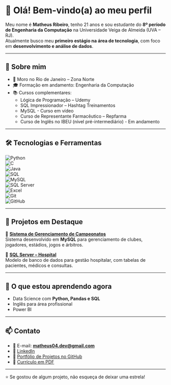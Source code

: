 # 👋 Olá! Bem-vindo(a) ao meu perfil

Meu nome é **Matheus Ribeiro**, tenho 21 anos e sou estudante do **8º período de Engenharia da Computação** na Universidade Veiga de Almeida (UVA – RJ).  
Atualmente busco meu **primeiro estágio na área de tecnologia**, com foco em **desenvolvimento e análise de dados**.

---

## 🚀 Sobre mim

- 📌 Moro no Rio de Janeiro – Zona Norte  
- 🎓 Formação em andamento: Engenharia da Computação  
- 📚 Cursos complementares:
  - Lógica de Programação – Udemy   
  - SQL Impressionador – Hashtag Treinamentos
  - MySQL - Curso em vídeo
  - Curso de Representante Farmacêutico – Repfarma
  - Curso de Inglês no IBEU (nível pré-intermediário) - Em andamento

---

## 🛠️ Tecnologias e Ferramentas

![Python](https://img.shields.io/badge/Python-3776AB?style=for-the-badge&logo=python&logoColor=white)  
![C](https://img.shields.io/badge/C-00599C?style=for-the-badge&logo=c&logoColor=white)  
![Java](https://img.shields.io/badge/Java-ED8B00?style=for-the-badge&logo=openjdk&logoColor=white)  
![SQL](https://img.shields.io/badge/SQL-4479A1?style=for-the-badge&logo=databricks&logoColor=white)  
![MySQL](https://img.shields.io/badge/MySQL-005C84?style=for-the-badge&logo=mysql&logoColor=white)  
![SQL Server](https://img.shields.io/badge/SQL%20Server-CC2927?style=for-the-badge&logo=microsoftsqlserver&logoColor=white)  
![Excel](https://img.shields.io/badge/Excel-217346?style=for-the-badge&logo=microsoft-excel&logoColor=white)  
![Git](https://img.shields.io/badge/Git-F05032?style=for-the-badge&logo=git&logoColor=white)  
![GitHub](https://img.shields.io/badge/GitHub-181717?style=for-the-badge&logo=github&logoColor=white)  

---

## 📁 Projetos em Destaque

🔹 **[Sistema de Gerenciamento de Campeonatos](https://github.com/Matheus-1895/Projeto-Campeonatos)**  
Sistema desenvolvido em **MySQL** para gerenciamento de clubes, jogadores, estádios, jogos e árbitros.  

🔹 **[SQL Server – Hospital](https://github.com/Matheus-1895/SQLServer-Hospital)**  
Modelo de banco de dados para gestão hospitalar, com tabelas de pacientes, médicos e consultas. 

---

## 🌱 O que estou aprendendo agora

- Data Science com **Python, Pandas e SQL**  
- Inglês para área profissional
- Power BI

---

## 📫 Contato 

- 📧 E-mail: **matheus04.dev@gmail.com**
- 💼 [LinkedIn](https://www.linkedin.com/in/matheusribeiro2004/)
- 📂 [Portfólio de Projetos no GitHub](https://github.com/Matheus-1895?tab=repositories)
- 📄 [Currículo em PDF](https://drive.google.com/file/d/1FsRhTQqWpYZmdQbHVz47HgScLnGnIoCr/view?usp=sharing)
  
---

⭐ Se gostou de algum projeto, não esqueça de deixar uma estrela!

